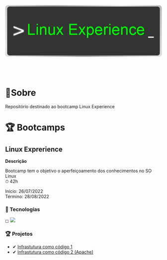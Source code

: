 <h1 align="center">
    <img src="../img/linux_experience.jpg">
</h1>
<br>
<br>

# 📑Sobre
Repositório destinado ao bootcamp Linux Experience


# 🏆 Bootcamps

## Linux Exprerience
  **Descrição**

Bootcamp tem o objetivo o aperfeiçoamento dos conhecimentos no SO Linux<br>
⏱ 42h<br>

Início: 26/07/2022<br>
Término: 28/08/2022

### 🚀 Tecnologias

◻ <img src='https://cdn-icons-png.flaticon.com/512/518/518713.png' width='50'>


### 🏆 Projetos

 * ✔ [Infrastutura como código 1](https://github.com/rafael-ds/bootcamp_dio/tree/main/Linux%20Experince/Projeto_1-iac)
 * ✔ [Infrastutura como código 2 (Apache)](https://github.com/rafael-ds/bootcamp_dio/tree/main/Linux%20Experince/Projeto_2-iac)
 

